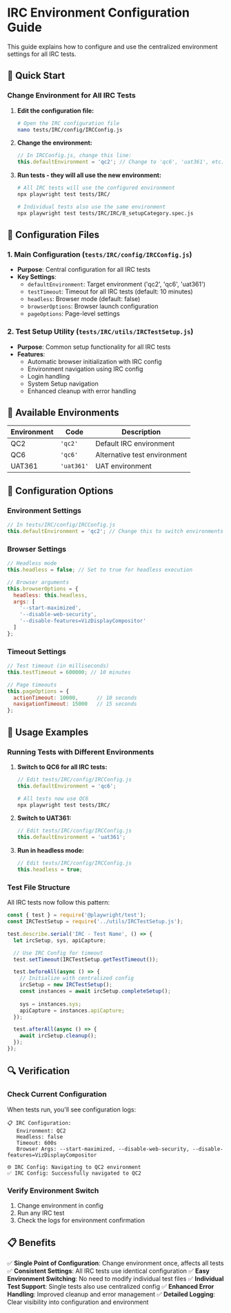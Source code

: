 # IRC Environment Configuration Guide

This guide explains how to configure and use the centralized environment settings for all IRC tests.

## 🎯 **Quick Start**

### **Change Environment for All IRC Tests**

1. **Edit the configuration file:**
   ```bash
   # Open the IRC configuration file
   nano tests/IRC/config/IRCConfig.js
   ```

2. **Change the environment:**
   ```javascript
   // In IRCConfig.js, change this line:
   this.defaultEnvironment = 'qc2'; // Change to 'qc6', 'uat361', etc.
   ```

3. **Run tests - they will all use the new environment:**
   ```bash
   # All IRC tests will use the configured environment
   npx playwright test tests/IRC/
   
   # Individual tests also use the same environment
   npx playwright test tests/IRC/IRC/B_setupCategory.spec.js
   ```

## 📁 **Configuration Files**

### **1. Main Configuration (`tests/IRC/config/IRCConfig.js`)**
- **Purpose**: Central configuration for all IRC tests
- **Key Settings**:
  - `defaultEnvironment`: Target environment ('qc2', 'qc6', 'uat361')
  - `testTimeout`: Timeout for all IRC tests (default: 10 minutes)
  - `headless`: Browser mode (default: false)
  - `browserOptions`: Browser launch configuration
  - `pageOptions`: Page-level settings

### **2. Test Setup Utility (`tests/IRC/utils/IRCTestSetup.js`)**
- **Purpose**: Common setup functionality for all IRC tests
- **Features**:
  - Automatic browser initialization with IRC config
  - Environment navigation using IRC config
  - Login handling
  - System Setup navigation
  - Enhanced cleanup with error handling

## 🔧 **Available Environments**

| Environment | Code | Description |
|-------------|------|-------------|
| QC2 | `'qc2'` | Default IRC environment |
| QC6 | `'qc6'` | Alternative test environment |
| UAT361 | `'uat361'` | UAT environment |

## 📝 **Configuration Options**

### **Environment Settings**
```javascript
// In tests/IRC/config/IRCConfig.js
this.defaultEnvironment = 'qc2'; // Change this to switch environments
```

### **Browser Settings**
```javascript
// Headless mode
this.headless = false; // Set to true for headless execution

// Browser arguments
this.browserOptions = {
  headless: this.headless,
  args: [
    '--start-maximized',
    '--disable-web-security',
    '--disable-features=VizDisplayCompositor'
  ]
};
```

### **Timeout Settings**
```javascript
// Test timeout (in milliseconds)
this.testTimeout = 600000; // 10 minutes

// Page timeouts
this.pageOptions = {
  actionTimeout: 10000,      // 10 seconds
  navigationTimeout: 15000   // 15 seconds
};
```

## 🚀 **Usage Examples**

### **Running Tests with Different Environments**

1. **Switch to QC6 for all IRC tests:**
   ```javascript
   // Edit tests/IRC/config/IRCConfig.js
   this.defaultEnvironment = 'qc6';
   ```
   ```bash
   # All tests now use QC6
   npx playwright test tests/IRC/
   ```

2. **Switch to UAT361:**
   ```javascript
   // Edit tests/IRC/config/IRCConfig.js
   this.defaultEnvironment = 'uat361';
   ```

3. **Run in headless mode:**
   ```javascript
   // Edit tests/IRC/config/IRCConfig.js
   this.headless = true;
   ```

### **Test File Structure**
All IRC tests now follow this pattern:
```javascript
const { test } = require('@playwright/test');
const IRCTestSetup = require('../utils/IRCTestSetup.js');

test.describe.serial('IRC - Test Name', () => {
  let ircSetup, sys, apiCapture;

  // Use IRC Config for timeout
  test.setTimeout(IRCTestSetup.getTestTimeout());

  test.beforeAll(async () => {
    // Initialize with centralized config
    ircSetup = new IRCTestSetup();
    const instances = await ircSetup.completeSetup();
    
    sys = instances.sys;
    apiCapture = instances.apiCapture;
  });

  test.afterAll(async () => {
    await ircSetup.cleanup();
  });
});
```

## 🔍 **Verification**

### **Check Current Configuration**
When tests run, you'll see configuration logs:
```
📋 IRC Configuration:
   Environment: QC2
   Headless: false
   Timeout: 600s
   Browser Args: --start-maximized, --disable-web-security, --disable-features=VizDisplayCompositor

🌐 IRC Config: Navigating to QC2 environment
✅ IRC Config: Successfully navigated to QC2
```

### **Verify Environment Switch**
1. Change environment in config
2. Run any IRC test
3. Check the logs for environment confirmation

## 📋 **Benefits**

✅ **Single Point of Configuration**: Change environment once, affects all tests
✅ **Consistent Settings**: All IRC tests use identical configuration
✅ **Easy Environment Switching**: No need to modify individual test files
✅ **Individual Test Support**: Single tests also use centralized config
✅ **Enhanced Error Handling**: Improved cleanup and error management
✅ **Detailed Logging**: Clear visibility into configuration and environment
